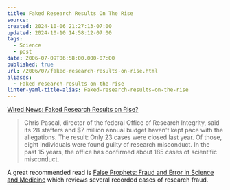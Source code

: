 ```yaml
---
title: Faked Research Results On The Rise
source: 
created: 2024-10-06 21:27:13-07:00
updated: 2024-10-10 14:58:12-07:00
tags:
  - Science
  - post
date: 2006-07-09T06:58:00.000-07:00
published: true
url: /2006/07/faked-research-results-on-rise.html
aliases:
  - Faked-research-results-on-the-rise
linter-yaml-title-alias: Faked-research-results-on-the-rise
---
```



[Wired News: Faked Research Results on Rise?](https://www.wired.com/news/medtech/0,1286,68153,00.html?tw=rss.TEK "Wired News: Faked Research Results on Rise?")  
  

> Chris Pascal, director of the federal Office of Research Integrity, said its 28 staffers and $7 million annual budget haven't kept pace with the allegations. The result: Only 23 cases were closed last year. Of those, eight individuals were found guilty of research misconduct. In the past 15 years, the office has confirmed about 185 cases of scientific misconduct.

  
  
A great recommended read is [False Prophets: Fraud and Error in Science and Medicine](https://www.amazon.com/exec/obidos/redirect?tag=ws%26link_code=xm2%26camp=2025%26creative=165953%26path=https://www.amazon.com/gp/redirect.html%253fASIN=0631162372%2526tag=ws%2526lcode=xm2%2526cID=2025%2526ccmID=165953%2526location=/o/ASIN/0631162372%25253FSubscriptionId=1Z1RNFD88VZ7MQEKGGG2) which reviews several recorded cases of research fraud.